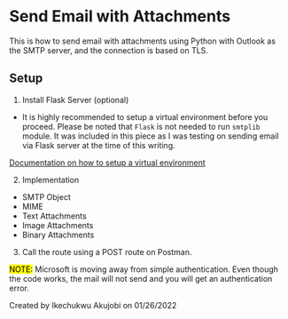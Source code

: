 # Send Email with Attachments

This is how to send email with attachments using Python with Outlook as the SMTP server, and the connection is based on TLS.

## Setup

1. Install Flask Server (optional)

- It is highly recommended to setup a virtual environment before you proceed. Please be noted that `Flask` is not needed to run `smtplib` module. It was included in this piece as I was testing on sending email via Flask server at the time of this writing.

[Documentation on how to setup a virtual environment](https://docs.python-guide.org/dev/virtualenvs/)

2. Implementation

- SMTP Object
- MIME
- Text Attachments
- Image Attachments
- Binary Attachments

3. Call the route using a POST route on Postman.

<mark>NOTE:</mark> Microsoft is moving away from simple authentication. Even though the code works, the mail will not send and you will get an authentication error.

Created by Ikechukwu Akujobi on 01/26/2022
